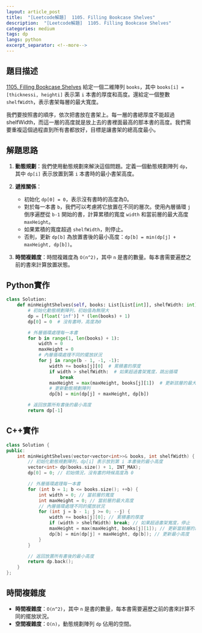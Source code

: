 ```yaml
---
layout: article_post
title:  "[Leetcode解題]  1105. Filling Bookcase Shelves"
description:  "[Leetcode解題]  1105. Filling Bookcase Shelves"
categories: medium
tags: dp
langs: python
excerpt_separator: <!--more-->
---
```


## 題目描述
[1105. Filling Bookcase Shelves](https://leetcode.com/problems/filling-bookcase-shelves/)
給定一個二維陣列 `books`，其中 `books[i] = [thicknessi, heighti]` 表示第 `i` 本書的厚度和高度。還給定一個整數 `shelfWidth`，表示書架每層的最大寬度。

我們要按照書的順序，依次把書放在書架上。每一層的書總厚度不能超過 shelfWidth，而這一層的高度就是放上去的書裡面最高的那本書的高度。我們需要重複這個過程直到所有書都放好，目標是讓書架的總高度最小。
<!--more-->
## 解題思路

1. **動態規劃**：我們使用動態規劃來解決這個問題。定義一個動態規劃陣列 `dp`，其中 `dp[i]` 表示放置到第 `i` 本書時的最小書架高度。

2. **遞推關係**：
   - 初始化 `dp[0] = 0`，表示沒有書時的高度為0。
   - 對於每一本書 `b`，我們可以考慮將它放置在不同的層次。使用內層循環 `j` 倒序遍歷從 `b-1` 開始的書，計算累積的寬度 `width` 和當前層的最大高度 `maxHeight`。
   - 如果累積的寬度超過 `shelfWidth`，則停止。
   - 否則，更新 `dp[b]` 為放置書後的最小高度：`dp[b] = min(dp[j] + maxHeight, dp[b])`。

3. **時間複雜度**：時間複雜度為 `O(n^2)`，其中 `n` 是書的數量。每本書需要遍歷之前的書來計算放置狀態。

## Python實作

```python
class Solution:
    def minHeightShelves(self, books: List[List[int]], shelfWidth: int) -> int:
        # 初始化動態規劃陣列，初始值為無限大
        dp = [float('inf')] * (len(books) + 1)
        dp[0] = 0  # 沒有書時，高度為0

        # 外層循環處理每一本書
        for b in range(1, len(books) + 1):
            width = 0
            maxHeight = 0
            # 內層循環處理不同的擺放狀況
            for j in range(b - 1, -1, -1):
                width += books[j][0]  # 累積書的厚度
                if width > shelfWidth:  # 如果超過書架寬度，跳出循環
                    break
                maxHeight = max(maxHeight, books[j][1])  # 更新該層的最大高度
                # 更新動態規劃陣列
                dp[b] = min(dp[j] + maxHeight, dp[b])

        # 返回放置所有書後的最小高度
        return dp[-1]
```

## C++實作
```cpp
class Solution {
public:
    int minHeightShelves(vector<vector<int>>& books, int shelfWidth) {
        // 初始化動態規劃陣列，dp[i] 表示放到第 i 本書後的最小高度
        vector<int> dp(books.size() + 1, INT_MAX);
        dp[0] = 0; // 初始情況，沒有書的時候高度為 0

        // 外層循環處理每一本書
        for (int b = 1; b <= books.size(); ++b) {
            int width = 0; // 當前層的寬度
            int maxHeight = 0; // 當前層的最大高度
            // 內層循環處理不同的擺放狀況
            for (int j = b - 1; j >= 0; --j) {
                width += books[j][0]; // 累積書的厚度
                if (width > shelfWidth) break; // 如果超過書架寬度，停止
                maxHeight = max(maxHeight, books[j][1]); // 更新當前層的最大高度
                dp[b] = min(dp[j] + maxHeight, dp[b]); // 更新最小高度
            }
        }

        // 返回放置所有書後的最小高度
        return dp.back();
    }
};
```

## 時間複雜度

- **時間複雜度**：`O(n^2)`，其中 `n` 是書的數量，每本書需要遍歷之前的書來計算不同的擺放狀況。
- **空間複雜度**：`O(n)`，動態規劃陣列 `dp` 佔用的空間。